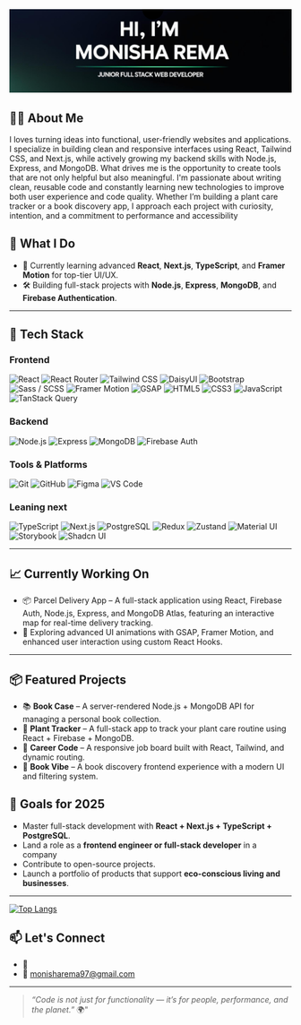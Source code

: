 <img src="https://github.com/monishaRema/monishaRema/blob/main/Github%20Profile.png">

## 🙋‍♀️ About Me
<p>I loves turning ideas into functional, user-friendly websites and applications. I specialize in building clean and responsive interfaces using React, Tailwind CSS, and Next.js, while actively growing my backend skills with Node.js, Express, and MongoDB.
What drives me is the opportunity to create tools that are not only helpful but also meaningful. I'm passionate about writing clean, reusable code and constantly learning new technologies to improve both user experience and code quality.
Whether I’m building a plant care tracker or a book discovery app, I approach each project with curiosity, intention, and a commitment to performance and accessibility</p>

## 💼 What I Do

- 🧠 Currently learning advanced **React**, **Next.js**, **TypeScript**, and **Framer Motion** for top-tier UI/UX.
- 🛠️ Building full-stack projects with **Node.js**, **Express**, **MongoDB**, and **Firebase Authentication**.

---

## 🧰 Tech Stack

### Frontend  
![React](https://img.shields.io/badge/-React-61DAFB?logo=react&logoColor=white&style=flat) ![React Router](https://img.shields.io/badge/-React_Router-CA4245?logo=react-router&logoColor=white&style=flat) ![Tailwind CSS](https://img.shields.io/badge/-TailwindCSS-38B2AC?logo=tailwind-css&logoColor=white&style=flat) ![DaisyUI](https://img.shields.io/badge/-DaisyUI-5A0FC8?style=flat&logoColor=white) ![Bootstrap](https://img.shields.io/badge/-Bootstrap-7952B3?logo=bootstrap&logoColor=white&style=flat) ![Sass / SCSS](https://img.shields.io/badge/-Sass-CC6699?logo=sass&logoColor=white&style=flat) ![Framer Motion](https://img.shields.io/badge/-Framer--Motion-EF0179?logo=framer&logoColor=white&style=flat) ![GSAP](https://img.shields.io/badge/-GSAP-88CE02?logo=greensock&logoColor=white&style=flat) ![HTML5](https://img.shields.io/badge/-HTML5-E34F26?logo=html5&logoColor=white&style=flat) ![CSS3](https://img.shields.io/badge/-CSS3-1572B6?logo=css3&logoColor=white&style=flat) ![JavaScript](https://img.shields.io/badge/-JavaScript-F7DF1E?logo=javascript&logoColor=black&style=flat) ![TanStack Query](https://img.shields.io/badge/-TanStack_Query-FF4154?logo=react-query&logoColor=white&style=flat)


### Backend  
![Node.js](https://img.shields.io/badge/-Node.js-339933?logo=node.js&logoColor=white&style=flat)  ![Express](https://img.shields.io/badge/-Express-000000?logo=express&logoColor=white&style=flat)  ![MongoDB](https://img.shields.io/badge/-MongoDB-47A248?logo=mongodb&logoColor=white&style=flat)  ![Firebase Auth](https://img.shields.io/badge/-Firebase-FFCA28?logo=firebase&logoColor=white&style=flat)

### Tools & Platforms  
![Git](https://img.shields.io/badge/-Git-F05032?logo=git&logoColor=white&style=flat)  ![GitHub](https://img.shields.io/badge/-GitHub-181717?logo=github&logoColor=white&style=flat)  ![Figma](https://img.shields.io/badge/-Figma-F24E1E?logo=figma&logoColor=white&style=flat)  ![VS Code](https://img.shields.io/badge/-VSCode-007ACC?logo=visual-studio-code&logoColor=white&style=flat)

### Leaning next 

![TypeScript](https://img.shields.io/badge/-TypeScript-3178C6?logo=typescript&logoColor=white&style=flat) ![Next.js](https://img.shields.io/badge/-Next.js-000000?logo=next.js&logoColor=white&style=flat) ![PostgreSQL](https://img.shields.io/badge/-PostgreSQL-4169E1?logo=postgresql&logoColor=white&style=flat) ![Redux](https://img.shields.io/badge/-Redux-764ABC?logo=redux&logoColor=white&style=flat) ![Zustand](https://img.shields.io/badge/-Zustand-000000?logo=zustand&logoColor=white&style=flat) ![Material UI](https://img.shields.io/badge/-Material_UI-007FFF?logo=mui&logoColor=white&style=flat) ![Storybook](https://img.shields.io/badge/-Storybook-FF4785?logo=storybook&logoColor=white&style=flat) ![Shadcn UI](https://img.shields.io/badge/-Shadcn_UI-111827?style=flat&logoColor=white)


---

## 📈 Currently Working On

- 📦 Parcel Delivery App – A full-stack application using React, Firebase Auth, Node.js, Express, and MongoDB Atlas, featuring an interactive map for real-time delivery tracking.
- 🎨 Exploring advanced UI animations with GSAP, Framer Motion, and enhanced user interaction using custom React Hooks.

---

## 📦 Featured Projects

- 📚 **Book Case** – A server-rendered Node.js + MongoDB API for managing a personal book collection.
- 🌿 **Plant Tracker** – A full-stack app to track your plant care routine using React + Firebase + MongoDB.
- 💼 **Career Code** – A responsive job board built with React, Tailwind, and dynamic routing.
- 📖 **Book Vibe** – A book discovery frontend experience with a modern UI and filtering system.


## 🎯 Goals for 2025

- Master full-stack development with **React + Next.js + TypeScript + PostgreSQL**.
- Land a role as a **frontend engineer or full-stack developer** in a company
- Contribute to open-source projects.
- Launch a portfolio of products that support **eco-conscious living and businesses**.

---


[![Top Langs](https://github-readme-stats.vercel.app/api/top-langs/?username=monishaRema&layout=compact)](https://github.com/monishaRema)


## 📫 Let's Connect

- 🔗  
- 📧 monisharema97@gmail.com

---

> *“Code is not just for functionality — it’s for people, performance, and the planet.”* 🌍"


